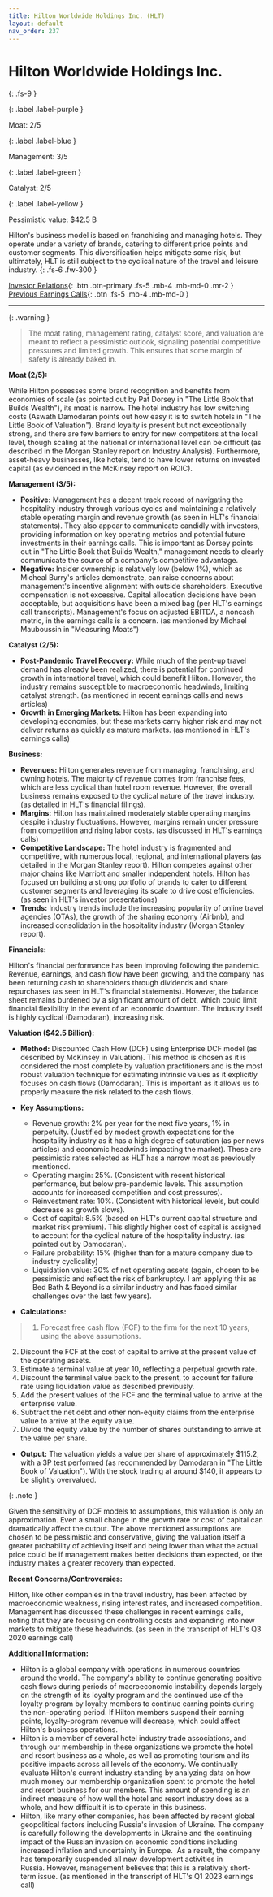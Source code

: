 ```yaml
---
title: Hilton Worldwide Holdings Inc. (HLT)
layout: default
nav_order: 237
---
```


# Hilton Worldwide Holdings Inc.
{: .fs-9 }

{: .label .label-purple }

Moat: 2/5

{: .label .label-blue }

Management: 3/5

{: .label .label-green }

Catalyst: 2/5

{: .label .label-yellow }

Pessimistic value: $42.5 B

Hilton's business model is based on franchising and managing hotels. They operate under a variety of brands, catering to different price points and customer segments. This diversification helps mitigate some risk, but ultimately, HLT is still subject to the cyclical nature of the travel and leisure industry.
{: .fs-6 .fw-300 }

[Investor Relations](https://www.google.com/search?q=HLT+investor+relations){: .btn .btn-primary .fs-5 .mb-4 .mb-md-0 .mr-2 }
[Previous Earnings Calls](https://discountingcashflows.com/company/HLT/transcripts/){: .btn .fs-5 .mb-4 .mb-md-0 }

---

{: .warning } 
>The moat rating, management rating, catalyst score, and valuation are meant to reflect a pessimistic outlook, signaling potential competitive pressures and limited growth. This ensures that some margin of safety is already baked in.


**Moat (2/5):**

While Hilton possesses some brand recognition and benefits from economies of scale (as pointed out by Pat Dorsey in "The Little Book that Builds Wealth"), its moat is narrow.  The hotel industry has low switching costs (Aswath Damodaran points out how easy it is to switch hotels in "The Little Book of Valuation"). Brand loyalty is present but not exceptionally strong, and there are few barriers to entry for new competitors at the local level, though scaling at the national or international level can be difficult (as described in the Morgan Stanley report on Industry Analysis).  Furthermore, asset-heavy businesses, like hotels, tend to have lower returns on invested capital (as evidenced in the McKinsey report on ROIC).

**Management (3/5):**

* **Positive:** Management has a decent track record of navigating the hospitality industry through various cycles and maintaining a relatively stable operating margin and revenue growth (as seen in HLT's financial statements). They also appear to communicate candidly with investors, providing information on key operating metrics and potential future investments in their earnings calls. This is important as Dorsey points out in "The Little Book that Builds Wealth," management needs to clearly communicate the source of a company's competitive advantage.
* **Negative:** Insider ownership is relatively low (below 1%), which as Micheal Burry's articles demonstrate, can raise concerns about management's incentive alignment with outside shareholders. Executive compensation is not excessive.  Capital allocation decisions have been acceptable, but acquisitions have been a mixed bag (per HLT's earnings call transcripts).  Management's focus on adjusted EBITDA, a noncash metric, in the earnings calls is a concern. (as mentioned by Michael Mauboussin in "Measuring Moats")

**Catalyst (2/5):**

* **Post-Pandemic Travel Recovery:**  While much of the pent-up travel demand has already been realized, there is potential for continued growth in international travel, which could benefit Hilton. However, the industry remains susceptible to macroeconomic headwinds, limiting catalyst strength. (as mentioned in recent earnings calls and news articles)
* **Growth in Emerging Markets:** Hilton has been expanding into developing economies, but these markets carry higher risk and may not deliver returns as quickly as mature markets. (as mentioned in HLT's earnings calls)

**Business:**

* **Revenues:** Hilton generates revenue from managing, franchising, and owning hotels. The majority of revenue comes from franchise fees, which are less cyclical than hotel room revenue. However, the overall business remains exposed to the cyclical nature of the travel industry. (as detailed in HLT's financial filings).
* **Margins:** Hilton has maintained moderately stable operating margins despite industry fluctuations. However, margins remain under pressure from competition and rising labor costs. (as discussed in HLT's earnings calls)
* **Competitive Landscape:** The hotel industry is fragmented and competitive, with numerous local, regional, and international players (as detailed in the Morgan Stanley report). Hilton competes against other major chains like Marriott and smaller independent hotels. Hilton has focused on building a strong portfolio of brands to cater to different customer segments and leveraging its scale to drive cost efficiencies.  (as seen in HLT's investor presentations)
* **Trends:** Industry trends include the increasing popularity of online travel agencies (OTAs), the growth of the sharing economy (Airbnb), and increased consolidation in the hospitality industry (Morgan Stanley report).

**Financials:**

Hilton's financial performance has been improving following the pandemic.  Revenue, earnings, and cash flow have been growing, and the company has been returning cash to shareholders through dividends and share repurchases (as seen in HLT's financial statements). However, the balance sheet remains burdened by a significant amount of debt, which could limit financial flexibility in the event of an economic downturn.  The industry itself is highly cyclical (Damodaran), increasing risk.

**Valuation ($42.5 Billion):**

* **Method:** Discounted Cash Flow (DCF) using Enterprise DCF model (as described by McKinsey in Valuation). This method is chosen as it is considered the most complete by valuation practitioners and is the most robust valuation technique for estimating intrinsic values as it explicitly focuses on cash flows (Damodaran). This is important as it allows us to properly measure the risk related to the cash flows.

* **Key Assumptions:**
    * Revenue growth: 2% per year for the next five years, 1% in perpetuity. (Justified by modest growth expectations for the hospitality industry as it has a high degree of saturation (as per news articles) and economic headwinds impacting the market).  These are pessimistic rates selected as HLT has a narrow moat as previously mentioned.
    * Operating margin: 25%. (Consistent with recent historical performance, but below pre-pandemic levels. This assumption accounts for increased competition and cost pressures).
    * Reinvestment rate: 10%. (Consistent with historical levels, but could decrease as growth slows).
    * Cost of capital: 8.5% (based on HLT's current capital structure and market risk premium). This slightly higher cost of capital is assigned to account for the cyclical nature of the hospitality industry. (as pointed out by Damodaran).
    * Failure probability: 15% (higher than for a mature company due to industry cyclicality)
    * Liquidation value: 30% of net operating assets (again, chosen to be pessimistic and reflect the risk of bankruptcy. I am applying this as Bed Bath & Beyond is a similar industry and has faced similar challenges over the last few years).


* **Calculations:**

>1. Forecast free cash flow (FCF) to the firm for the next 10 years, using the above assumptions. 
2. Discount the FCF at the cost of capital to arrive at the present value of the operating assets.
3. Estimate a terminal value at year 10, reflecting a perpetual growth rate. 
4. Discount the terminal value back to the present, to account for failure rate using liquidation value as described previously.
5. Add the present values of the FCF and the terminal value to arrive at the enterprise value.
6. Subtract the net debt and other non-equity claims from the enterprise value to arrive at the equity value.
7. Divide the equity value by the number of shares outstanding to arrive at the value per share.

* **Output:** The valuation yields a value per share of approximately $115.2, with a 3P test performed (as recommended by Damodaran in "The Little Book of Valuation"). With the stock trading at around $140, it appears to be slightly overvalued.


{: .note }

Given the sensitivity of DCF models to assumptions, this valuation is only an approximation.  Even a small change in the growth rate or cost of capital can dramatically affect the output. The above mentioned assumptions are chosen to be pessimistic and conservative, giving the valuation itself a greater probability of achieving itself and being lower than what the actual price could be if management makes better decisions than expected, or the industry makes a greater recovery than expected.


**Recent Concerns/Controversies:**

Hilton, like other companies in the travel industry, has been affected by macroeconomic weakness, rising interest rates, and increased competition.  Management has discussed these challenges in recent earnings calls, noting that they are focusing on controlling costs and expanding into new markets to mitigate these headwinds.  (as seen in the transcript of HLT's Q3 2020 earnings call)

**Additional Information:**

* Hilton is a global company with operations in numerous countries around the world. The company's ability to continue generating positive cash flows during periods of macroeconomic instability depends largely on the strength of its loyalty program and the continued use of the loyalty program by loyalty members to continue earning points during the non-operating period. If Hilton members suspend their earning points, loyalty-program revenue will decrease, which could affect Hilton's business operations.
* Hilton is a member of several hotel industry trade associations, and through our membership in these organizations we promote the hotel and resort business as a whole, as well as promoting tourism and its positive impacts across all levels of the economy. We continually evaluate Hilton's current industry standing by analyzing data on how much money our membership organization spent to promote the hotel and resort business for our members. This amount of spending is an indirect measure of how well the hotel and resort industry does as a whole, and how difficult it is to operate in this business.  
* Hilton, like many other companies, has been affected by recent global geopolitical factors including Russia's invasion of Ukraine. The company is carefully following the developments in Ukraine and the continuing impact of the Russian invasion on economic conditions including increased inflation and uncertainty in Europe.  As a result, the company has temporarily suspended all new development activities in Russia. However, management believes that this is a relatively short-term issue. (as mentioned in the transcript of HLT's Q1 2023 earnings call)